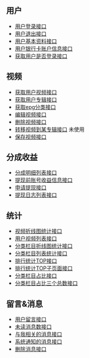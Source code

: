 用户
----------

  - [用户登录接口](#docs/pgc/login) 
  - [用户退出接口](#docs/pgc/logout)
  - [用户基本资料接口](#docs/pgc/user_info) 
  - [用户银行卡账户信息接口](#docs/pgc/account_info) 
  - [获取用户是否登录接口](#docs/pgc/login_status)

视频
----------

  - [获取用户视频接口](#docs/pgc/video_list)
  - [获取用户专辑接口](#docs/pgc/album_list)
  - [获取epg分类接口](#docs/pgc/epg_category_list)
  - [编辑视频接口](#docs/pgc/video_update)
  - [删除视频接口](#docs/pgc/video_delete)
  - [转移视频到某专辑接口](#docs/pgc/video_move_to_album) 未使用
  - [保存视频接口](#docs/pgc/video_save_channel)

分成收益
----------

  - [分成明细列表接口](#docs/pgc/income) 
  - [提现前账号收益信息接口](#docs/pgc/income_info) 
  - [申请提现接口](#docs/pgc/apply_for_cash) 
  - [提现日志列表接口](#docs/pgc/withdraw_list)

统计
----------

  - [视频折线图统计接口](#docs/pgc/video-line-chart) 
  - [用户视频列表接口](#docs/pgc/video-list) 
  - [分类栏目折线图统计接口](#docs/pgc/category-line-chart) 
  - [分类栏目列表统计接口](#docs/pgc/category-list) 
  - [排行统计TOP接口](#docs/pgc/video-top) 
  - [排行统计TOP子页面接口](#docs/pgc/video-top-detail) 
  - [分类栏目占比接口](#docs/pgc/category-ratio) 
  - [分类栏目占比三个总数接口](#docs/pgc/category-summary-data)

留言&消息
----------

  - [用户留言接口](#docs/pgc/public-leave-message) 
  - [未读消息数接口](#docs/pgc/message-unread)
  - [与我相关的消息接口](#docs/pgc/message-at-me) 
  - [系统通知的消息接口](#docs/pgc/message-at-system) 
  - [删除消息接口](#docs/pgc/message-delete) 

 
